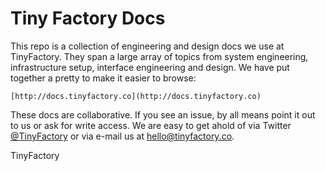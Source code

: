 # Tiny Factory Docs

This repo is a collection of engineering and design docs we use at TinyFactory.  They span a large array of topics from system engineering, infrastructure setup, interface engineering and design.  We have put together a pretty to make it easier to browse:

    [http://docs.tinyfactory.co](http://docs.tinyfactory.co)

These docs are collaborative.  If you see an issue, by all means point it out to us or ask for write access.  We are easy to get ahold of via Twitter [@TinyFactory](http://www.twitter.com/tinyfactory) or via e-mail us at [hello@tinyfactory.co](mailto:hello@tinyfactory.co). 

TinyFactory